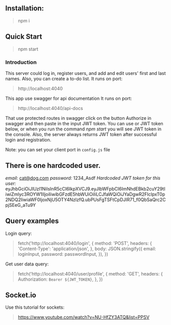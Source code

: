 ## Installation:
> npm i

## Quick Start
> npm start


### Introduction

This server could log in, register users, and add and edit users' first and last names. Also, you can create a to-do list.
It runs on port:
> http://localhost:4040

This app use swagger for api documentation
It runs on port:
> http://localhost:4040/api-docs

That use protected routes in swagger click on the button Authorize in swagger and then paste in the input JWT token.
You can use or JWT token below, or when you run the command *npm start* you will see JWT token in the console. Also, the server always returns JWT token after successful login and registration.

Note: you can set your client port in `config.js` file

## There is one hardcoded user.
*email:* cat@dog.com
*password:* 1234_Asdf
*Hardcoded JWT token for this user:*
eyJhbGciOiJIUzI1NiIsInR5cCI6IkpXVCJ9.eyJlbWFpbCI6ImNhdEBkb2cuY29tIiwiZmlyc3ROYW1lIjoiIiwibGFzdE5hbWUiOiIiLCJfaWQiOiJYaDgwR2FIclpxT0p2NDQ2IiwiaWF0IjoxNjU5OTY4NzIzfQ.ubPUsFgTSFtCpDJIR71_f0QbSaQrc2CpjSEeG_aTu9Y



## Query examples

Login query:
> fetch('http://localhost:4040/login', {
>     method: 'POST',
>     headers: {
>       'Content-Type': 'application/json',
>     },
>     body: JSON.stringify({
>       email: loginInput,
>       password: passwordInput,
>     }),
>   })

Get user data query:
> fetch('http://localhost:4040/user/profile', {
>       method: 'GET',
>       headers: {
>         Authorization: `Bearer ${JWT_TOKEN}`,
>       },
>     })

## Socket.io
Use this tutorial for sockets:
> https://www.youtube.com/watch?v=NU-HfZY3ATQ&list=PPSV
